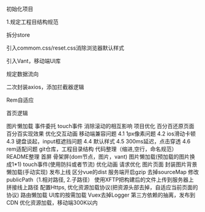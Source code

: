 ####
初始化项目

1.规定工程目结构规范

拆分store

引入commom.css/reset.css消除浏览器默认样式

引入Vant，移动端UI库

规定数据流向

二次封装axios，添加拦截器逻辑

Rem自适应

首页逻辑

图片懒加载
事件委托
touch事件
消除滚动的相互影响
项目优化
百分百还原页面
百分百实现效果
优化交互动画
移动端兼容问题
4.1 1px像素问题 4.2 ios滑动卡顿 4.3 键盘谈起，input框遮挡问题 4.4 默认样式 4.5 300ms延迟，点击穿透 4.6 rem适配问题
git仓库，工程目录结构
代码整理（缩进,空行，命名规范）
README整理
首屏
骨架屏(dom节点，图片，vant)
图片懒加载(预加载的图片换成1*1)
touch事件(使用防抖或者节流)
优化动画
请求优化
图片页面
封装图片背景懒加载(手动实现)
发布上线
 区分vue的dist
 服务端开启gzip
 去掉sourceMap
 修改publicPath（1.相对路径, 2.子路径）
 使用XFTP把构建后的文件上传到服务器上
 拼接线上路径
 配置Https, 优化资源加载协议(把资源头部去掉，自适应当前页面的协议)
 路由懒加载
 UI库的按需加载
 Vuex去掉Logger
 第三方依赖的抽离，发布到CDN
 优化资源加载，移动端300K以内